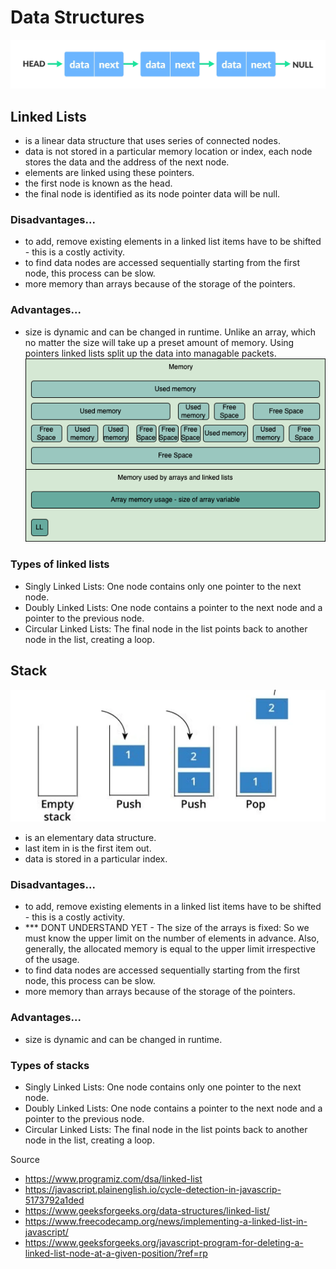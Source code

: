 # Data Structures

![Linked List](https://raw.githubusercontent.com/niccmac/dataStructures/main/public/img/linked-list-concept.webp)

## Linked Lists

- is a linear data structure that uses series of connected nodes.
- data is not stored in a particular memory location or index, each node stores the data and the address of the next node.
- elements are linked using these pointers.
- the first node is known as the head.
- the final node is identified as its node pointer data will be null.

### Disadvantages...

- to add, remove existing elements in a linked list items have to be shifted - this is a costly activity.
- to find data nodes are accessed sequentially starting from the first node, this process can be slow.
- more memory than arrays because of the storage of the pointers.

### Advantages...

- size is dynamic and can be changed in runtime. Unlike an array, which no matter the size will take up a preset amount of memory. Using pointers linked lists split up the data into managable packets.
  ![memory usage](https://github.com/niccmac/dataStructures/blob/main/public/img/Untitled%20Diagram.drawio.png)

### Types of linked lists

- Singly Linked Lists: One node contains only one pointer to the next node.
- Doubly Linked Lists: One node contains a pointer to the next node and a pointer to the previous node.
- Circular Linked Lists: The final node in the list points back to another node in the list, creating a loop.

## Stack

![Stack eg.](https://raw.githubusercontent.com/niccmac/dataStructures/main/public/img/st73hnavf3vbeitow7ln.webp)

- is an elementary data structure.
- last item in is the first item out.
- data is stored in a particular index.

### Disadvantages...

- to add, remove existing elements in a linked list items have to be shifted - this is a costly activity.
- \*\*\* DONT UNDERSTAND YET - The size of the arrays is fixed: So we must know the upper limit on the number of elements in advance. Also, generally, the allocated memory is equal to the upper limit irrespective of the usage.
- to find data nodes are accessed sequentially starting from the first node, this process can be slow.
- more memory than arrays because of the storage of the pointers.

### Advantages...

- size is dynamic and can be changed in runtime.

### Types of stacks

- Singly Linked Lists: One node contains only one pointer to the next node.
- Doubly Linked Lists: One node contains a pointer to the next node and a pointer to the previous node.
- Circular Linked Lists: The final node in the list points back to another node in the list, creating a loop.

Source

- <https://www.programiz.com/dsa/linked-list>
- <https://javascript.plainenglish.io/cycle-detection-in-javascrip-5173792a1ded>
- <https://www.geeksforgeeks.org/data-structures/linked-list/>
- <https://www.freecodecamp.org/news/implementing-a-linked-list-in-javascript/>
- <https://www.geeksforgeeks.org/javascript-program-for-deleting-a-linked-list-node-at-a-given-position/?ref=rp>
